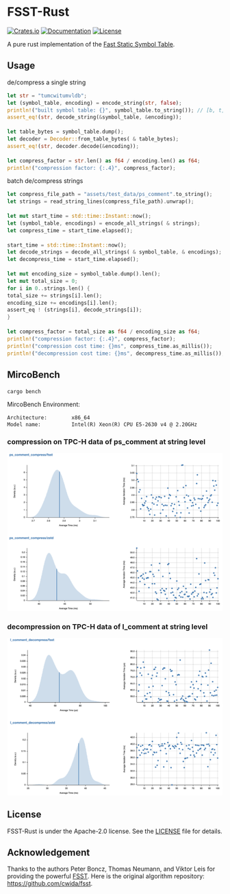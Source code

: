 # FSST-Rust

[![Crates.io](https://img.shields.io/crates/v/fsst-rust)](https://crates.io/crates/fsst-rust)
[![Documentation](https://docs.rs/fsst-rust/badge.svg)](https://docs.rs/fsst-rust)
[![License](https://img.shields.io/crates/l/fsst-rust)](#license)

A pure rust implementation of
the [Fast Static Symbol Table](https://github.com/cwida/fsst/raw/master/fsstcompression.pdf).

## Usage

de/compress a single string

```rust
let str = "tumcwitumvldb";
let (symbol_table, encoding) = encode_string(str, false);
println!("built symbol table: {}", symbol_table.to_string()); // [b, t, w, tumc, witumvld]
assert_eq!(str, decode_string(&symbol_table, &encoding));

let table_bytes = symbol_table.dump();
let decoder = Decoder::from_table_bytes( & table_bytes);
assert_eq!(str, decoder.decode(&encoding));

let compress_factor = str.len() as f64 / encoding.len() as f64;
println!("compression factor: {:.4}", compress_factor);
```

batch de/compress strings

```rust
let compress_file_path = "assets/test_data/ps_comment".to_string();
let strings = read_string_lines(compress_file_path).unwrap();

let mut start_time = std::time::Instant::now();
let (symbol_table, encodings) = encode_all_strings( & strings);
let compress_time = start_time.elapsed();

start_time = std::time::Instant::now();
let decode_strings = decode_all_strings( & symbol_table, & encodings);
let decompress_time = start_time.elapsed();

let mut encoding_size = symbol_table.dump().len();
let mut total_size = 0;
for i in 0..strings.len() {
total_size += strings[i].len();
encoding_size += encodings[i].len();
assert_eq ! (strings[i], decode_strings[i]);
}

let compress_factor = total_size as f64 / encoding_size as f64;
println!("compression factor: {:.4}", compress_factor);
println!("compression cost time: {}ms", compress_time.as_millis());
println!("decompression cost time: {}ms", decompress_time.as_millis());
```

## MircoBench

`cargo bench`

MircoBench Environment:

```
Architecture:        x86_64
Model name:          Intel(R) Xeon(R) CPU E5-2630 v4 @ 2.20GHz
```

### compression on TPC-H data of ps_comment at string level

![](./assets/mircobench_compress.png)

### decompression on TPC-H data of l_comment at string level

![](./assets/mircobench_decompress.png)

## License

FSST-Rust is under the Apache-2.0 license. See the [LICENSE](./LICENSE) file for details.

## Acknowledgement

Thanks to the authors Peter Boncz, Thomas Neumann, and Viktor Leis
for providing the powerful [FSST](https://github.com/cwida/fsst/raw/master/fsstcompression.pdf). Here is the original
algorithm repository: https://github.com/cwida/fsst.